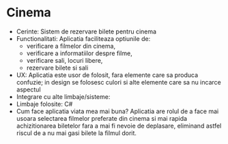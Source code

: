 # Cinema

- Cerinte: Sistem de rezervare bilete pentru cinema
- Functionalitati: Aplicatia faciliteaza optiunile de: 
	- verificare a filmelor din cinema, 
	- verificare a informatiilor despre filme, 
	- verificare sali, locuri libere, 
	- rezervare bilete si sali
- UX: Aplicatia este usor de folosit, fara elemente care sa produca confuzie; in design se folosesc culori si alte elemente care sa nu incarce aspectul
- Integrare cu alte limbaje/sisteme:
- Limbaje folosite: C#
- Cum face aplicatia viata mea mai buna?
  Aplicatia are rolul de a face mai usoara selectarea filmelor preferate din cinema si mai rapida achizitionarea biletelor fara a mai fi nevoie de deplasare, eliminand astfel riscul de a nu mai gasi bilete la filmul dorit. 
